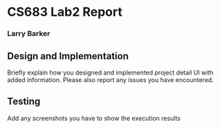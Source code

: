# CS683 Lab2 Report 
### Larry Barker

## Design and Implementation

Briefly explain how you designed and implemented project detail UI with added information. Please also report any issues you have encountered.

## Testing

Add any screenshots you have to show the execution results


